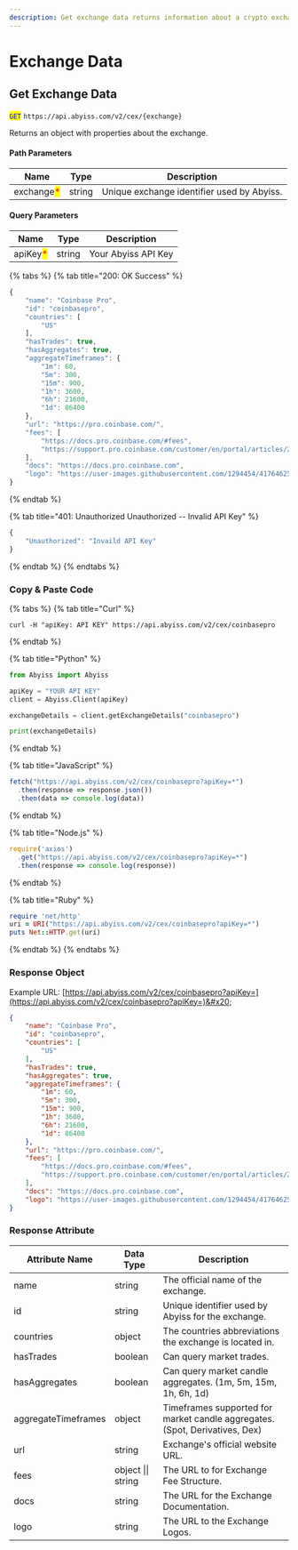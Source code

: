 ```yaml
---
description: Get exchange data returns information about a crypto exchange.
---
```


# Exchange Data

## Get Exchange Data

<mark style="color:blue;">`GET`</mark> `https://api.abyiss.com/v2/cex/{exchange}`

Returns an object with properties about the exchange.

#### Path Parameters

| Name                                       | Type   | Description                                 |
| ------------------------------------------ | ------ | ------------------------------------------- |
| exchange<mark style="color:red;">\*</mark> | string | Unique exchange identifier used by Abyiss.  |

#### Query Parameters

| Name                                     | Type   | Description         |
| ---------------------------------------- | ------ | ------------------- |
| apiKey<mark style="color:red;">\*</mark> | string | Your Abyiss API Key |

{% tabs %}
{% tab title="200: OK Success" %}
```javascript
{
    "name": "Coinbase Pro",
    "id": "coinbasepro",
    "countries": [
        "US"
    ],
    "hasTrades": true,
    "hasAggregates": true,
    "aggregateTimeframes": {
        "1m": 60,
        "5m": 300,
        "15m": 900,
        "1h": 3600,
        "6h": 21600,
        "1d": 86400
    },
    "url": "https://pro.coinbase.com/",
    "fees": [
        "https://docs.pro.coinbase.com/#fees",
        "https://support.pro.coinbase.com/customer/en/portal/articles/2945310-fees"
    ],
    "docs": "https://docs.pro.coinbase.com",
    "logo": "https://user-images.githubusercontent.com/1294454/41764625-63b7ffde-760a-11e8-996d-a6328fa9347a.jpg"
}
```
{% endtab %}

{% tab title="401: Unauthorized Unauthorized -- Invalid API Key" %}
```javascript
{
    "Unauthorized": "Invaild API Key"
}
```
{% endtab %}
{% endtabs %}

### Copy & Paste Code

{% tabs %}
{% tab title="Curl" %}
```shell
curl -H "apiKey: API KEY" https://api.abyiss.com/v2/cex/coinbasepro
```
{% endtab %}

{% tab title="Python" %}
```python
from Abyiss import Abyiss

apiKey = "YOUR API KEY" 
client = Abyiss.Client(apiKey)

exchangeDetails = client.getExchangeDetails("coinbasepro")

print(exchangeDetails)
```
{% endtab %}

{% tab title="JavaScript" %}
```javascript
fetch("https://api.abyiss.com/v2/cex/coinbasepro?apiKey=*")
  .then(response => response.json())
  .then(data => console.log(data))
```
{% endtab %}

{% tab title="Node.js" %}
```javascript
require('axios')
  .get("https://api.abyiss.com/v2/cex/coinbasepro?apiKey=*")
  .then(response => console.log(response))
```
{% endtab %}

{% tab title="Ruby" %}
```ruby
require 'net/http'
uri = URI("https://api.abyiss.com/v2/cex/coinbasepro?apiKey=*")
puts Net::HTTP.get(uri)
```
{% endtab %}
{% endtabs %}

### Response Object

Example URL: [https://api.abyiss.com/v2/cex/coinbasepro?apiKey=](https://api.abyiss.com/v2/cex/coinbasepro?apiKey=)&#x20;

```json
{
    "name": "Coinbase Pro",
    "id": "coinbasepro",
    "countries": [
        "US"
    ],
    "hasTrades": true,
    "hasAggregates": true,
    "aggregateTimeframes": {
        "1m": 60,
        "5m": 300,
        "15m": 900,
        "1h": 3600,
        "6h": 21600,
        "1d": 86400
    },
    "url": "https://pro.coinbase.com/",
    "fees": [
        "https://docs.pro.coinbase.com/#fees",
        "https://support.pro.coinbase.com/customer/en/portal/articles/2945310-fees"
    ],
    "docs": "https://docs.pro.coinbase.com",
    "logo": "https://user-images.githubusercontent.com/1294454/41764625-63b7ffde-760a-11e8-996d-a6328fa9347a.jpg"
}
```

### Response Attribute

| Attribute Name      | Data Type          | Description                                                                 |
| ------------------- | ------------------ | --------------------------------------------------------------------------- |
| name                | string             | The official name of the exchange.                                          |
| id                  | string             | Unique identifier used by Abyiss for the exchange.                          |
| countries           | object             | The countries abbreviations the exchange is located in.                     |
| hasTrades           | boolean            | Can query market trades.                                                    |
| hasAggregates       | boolean            | Can query market candle aggregates. (1m, 5m, 15m, 1h, 6h, 1d)               |
| aggregateTimeframes | object             | Timeframes supported for market candle aggregates. (Spot, Derivatives, Dex) |
| url                 | string             | Exchange's official website URL.                                            |
| fees                | object \|\| string | The URL to for Exchange Fee Structure.                                      |
| docs                | string             | The URL for the Exchange Documentation.                                     |
| logo                | string             | The URL to the Exchange Logos.                                              |
